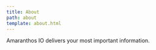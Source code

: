```yaml
---
title: About
path: about
template: about.html
---
```


Amaranthos IO delivers your most important information.
